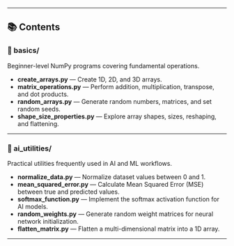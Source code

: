 
---

## 📚 Contents

### 📂 basics/
Beginner-level NumPy programs covering fundamental operations.

- **create_arrays.py** — Create 1D, 2D, and 3D arrays.
- **matrix_operations.py** — Perform addition, multiplication, transpose, and dot products.
- **random_arrays.py** — Generate random numbers, matrices, and set random seeds.
- **shape_size_properties.py** — Explore array shapes, sizes, reshaping, and flattening.

---

### 📂 ai_utilities/
Practical utilities frequently used in AI and ML workflows.

- **normalize_data.py** — Normalize dataset values between 0 and 1.
- **mean_squared_error.py** — Calculate Mean Squared Error (MSE) between true and predicted values.
- **softmax_function.py** — Implement the softmax activation function for AI models.
- **random_weights.py** — Generate random weight matrices for neural network initialization.
- **flatten_matrix.py** — Flatten a multi-dimensional matrix into a 1D array.

---

